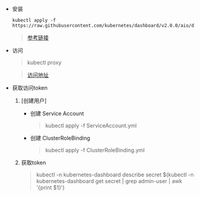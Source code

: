 - 安装

    ```
    kubectl apply -f https://raw.githubusercontent.com/kubernetes/dashboard/v2.0.0/aio/deploy/recommended.yaml
    ```
    > [参考链接](https://kubernetes.io/docs/tasks/access-application-cluster/web-ui-dashboard/)

- 访问
    > kubectl proxy

    > [访问地址](http://localhost:8001/api/v1/namespaces/kubernetes-dashboard/services/https:kubernetes-dashboard:/proxy)

- 获取访问token

    1. [创建用户]
        - 创建 Service Account

            > kubectl apply -f ServiceAccount.yml

        - 创建 ClusterRoleBinding

            > kubectl apply -f ClusterRoleBinding.yml

    2. 获取token

        > kubectl -n kubernetes-dashboard describe secret $(kubectl -n kubernetes-dashboard get secret | grep admin-user | awk '{print $1}')
